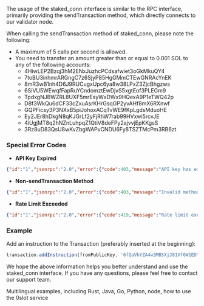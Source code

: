 The usage of the staked_conn interface is similar to the RPC interface, primarily providing the sendTransaction method, which directly connects to our validator node.

When calling the sendTransaction method of staked_conn, please note the following:

- A maximum of 5 calls per second is allowed.
- You need to transfer an amount greater than or equal to 0.001 SOL to any of the following accounts:
  - 4HiwLEP2Bzqj3hM2ENxJuzhcPCdsafwiet3oGkMkuQY4
  - 7toBU3inhmrARGngC7z6SjyP85HgGMmCTEwGNRAcYnEK
  - 8mR3wB1nh4D6J9RUCugxUpc6ya8w38LPxZ3ZjcBhgzws
  - 6SiVU5WEwqfFapRuYCndomztEwDjvS5xgtEof3PLEGm9
  - TpdxgNJBWZRL8UXF5mrEsyWxDWx9HQexA9P1eTWQ42p
  - D8f3WkQu6dCF33cZxuAsrKHrGsqGP2yvAHf8mX6RXnwf
  - GQPFicsy3P3NXxB5piJohoxACqTvWE9fKpLgdsMduoHE
  - Ey2JEr8hDkgN8qKJGrLf2yFjRhW7rab99HVxwi5rcvJE
  - 4iUgjMT8q2hNZnLuhpqZ1QtiV8deFPy2ajvvjEpKKgsS
  - 3Rz8uD83QsU8wKvZbgWAPvCNDU6Fy8TSZTMcPm3RB6zt

### Special Error Codes ###

- **API Key Expired**
```json
{"id":"1","jsonrpc":"2.0","error":{"code":403,"message":"API key has expired"}}
  ```

- **Non-sendTransaction Method**
```json
{"id":"1","jsonrpc":"2.0","error":{"code":403,"message":"Invalid method"}}
  ```

- **Rate Limit Exceeded**
```json
{"id":"1","jsonrpc":"2.0","error":{"code":419,"message":"Rate limit exceeded"}}
```

### Example ###

Add an instruction to the Transaction (preferably inserted at the beginning):
```javascript
transaction.addInstruction(fromPublicKey, '6fQaVhYZA4w3MBSXjJ81Vf6W1EDYeUPXpgVQ6UQyU1Av', 1000000);
```

We hope the above information helps you better understand and use the staked_conn interface. If you have any questions, please feel free to contact our support team.

Multilingual examples, including Rust, Java, Go, Python, node, how to use the 0slot service
